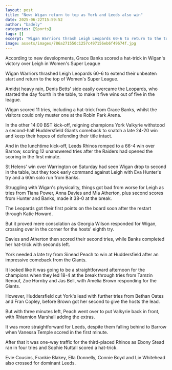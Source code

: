 ```yaml
---
layout: post
title: "New: Wigan return to top as York and Leeds also win"
date: 2025-06-22T15:59:52
author: "badely"
categories: [Sports]
tags: []
excerpt: "Wigan Warriors thrash Leigh Leopards 60-6 to return to the top of Women's Super League, while there are wins for York and Leeds."
image: assets/images/786a271550c1257c497156eb6f49674f.jpg
---
```


According to new developments, Grace Banks scored a hat-trick in Wigan's victory over Leigh in Women's Super League

Wigan Warriors thrashed Leigh Leopards 60-6 to extend their unbeaten start and return to the top of Women's Super League.

Amidst heavy rain, Denis Betts' side easily overcame the Leopards, who started the day fourth in the table, to make it five wins out of five in the league. 

Wigan scored 11 tries, including a hat-trick from Grace Banks, whilst the visitors could only muster one at the Robin Park Arena.

In the other 14:00 BST kick-off, reigning champions York Valkyrie withstood a second-half Huddersfield Giants comeback to snatch a late 24-20 win and keep their hopes of defending their title intact. 

And in the lunchtime kick-off, Leeds Rhinos romped to a 66-4 win over Barrow, scoring 12 unanswered tries after the Raiders had opened the scoring in the first minute.

St Helens' win over Warrington on Saturday had seen Wigan drop to second in the table, but they took early command against Leigh with Eva Hunter's try and a 60m solo run from Banks.

Struggling with Wigan's physicality, things got bad from worse for Leigh as tries from Tiana Power, Anna Davies and Mia Atherton, plus second scores from Hunter and Banks, made it 38-0 at the break.

The Leopards got their first points on the board soon after the restart through Katie Howard.

But it proved mere consolation as Georgia Wilson responded for Wigan, crossing over in the corner for the hosts' eighth try.

Davies and Atherton then scored their second tries, while Banks completed her hat-trick with seconds left.

York needed a late try from Sinead Peach to win at Huddersfield after an impressive comeback from the Giants.

It looked like it was going to be a straightforward afternoon for the champions when they led 18-4 at the break through tries from Tamzin Renouf, Zoe Hornby  and Jas Bell, with Amelia Brown responding for the Giants.

However, Huddersfield cut York's lead with further tries from Bethan Oates and Fran Copley, before Brown got her second to give the hosts the lead.

But with three minutes left, Peach went over to put Valkyrie back in front, with Rhiannion Marshall adding the extras. 

It was more straightforward for Leeds, despite them falling behind to Barrow when Vanessa Temple scored in the first minute.

After that it was one-way traffic for the third-placed Rhinos as Ebony Stead ran in four tries and Sophie Nuttall scored a hat-trick.

Evie Cousins, Frankie Blakey, Ella Donnelly, Connie Boyd and Liv Whitehead also crossed for dominant Leeds.

